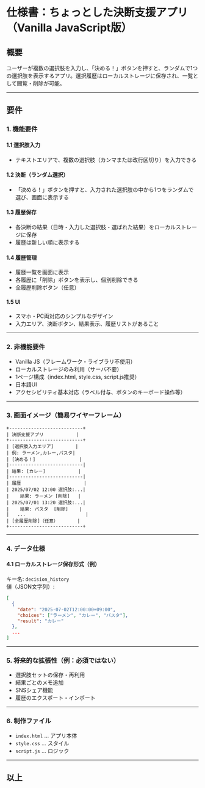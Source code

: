 # 仕様書：ちょっとした決断支援アプリ（Vanilla JavaScript版）

## 概要
ユーザーが複数の選択肢を入力し、「決める！」ボタンを押すと、ランダムで1つの選択肢を表示するアプリ。選択履歴はローカルストレージに保存され、一覧として閲覧・削除が可能。

---

## 要件

### 1. 機能要件

#### 1.1 選択肢入力  
- テキストエリアで、複数の選択肢（カンマまたは改行区切り）を入力できる

#### 1.2 決断（ランダム選択）  
- 「決める！」ボタンを押すと、入力された選択肢の中から1つをランダムで選び、画面に表示する

#### 1.3 履歴保存  
- 各決断の結果（日時・入力した選択肢・選ばれた結果）をローカルストレージに保存
- 履歴は新しい順に表示する

#### 1.4 履歴管理  
- 履歴一覧を画面に表示
- 各履歴に「削除」ボタンを表示し、個別削除できる
- 全履歴削除ボタン（任意）

#### 1.5 UI
- スマホ・PC両対応のシンプルなデザイン  
- 入力エリア、決断ボタン、結果表示、履歴リストがあること

---

### 2. 非機能要件

- Vanilla JS（フレームワーク・ライブラリ不使用）
- ローカルストレージのみ利用（サーバ不要）
- 1ページ構成（index.html, style.css, script.js推奨）
- 日本語UI
- アクセシビリティ基本対応（ラベル付与、ボタンのキーボード操作等）

---

### 3. 画面イメージ（簡易ワイヤーフレーム）

```
+---------------------------+
| 決断支援アプリ            |
+---------------------------+
| [選択肢入力エリア]        |
| 例: ラーメン,カレー,パスタ|
| [決める！]                |
|---------------------------|
| 結果: [カレー]            |
|---------------------------|
| 履歴                       |
| 2025/07/02 12:00 選択肢:...|
|    結果: ラーメン [削除]   |
| 2025/07/01 13:20 選択肢:...|
|    結果: パスタ  [削除]    |
|   ...                      |
| [全履歴削除]（任意）       |
+---------------------------+
```

---

### 4. データ仕様

#### 4.1 ローカルストレージ保存形式（例）

キー名: `decision_history`  
値（JSON文字列）:  
```json
[
  {
    "date": "2025-07-02T12:00:00+09:00",
    "choices": ["ラーメン", "カレー", "パスタ"],
    "result": "カレー"
  },
  ...
]
```

---

### 5. 将来的な拡張性（例：必須ではない）

- 選択肢セットの保存・再利用
- 結果ごとのメモ追加
- SNSシェア機能
- 履歴のエクスポート・インポート

---

### 6. 制作ファイル

- `index.html` … アプリ本体
- `style.css` … スタイル
- `script.js` … ロジック

---

## 以上